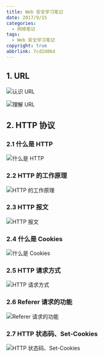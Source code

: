 ```yaml
---
title: Web 安全学习笔记
date: 2017/9/15
categories:
  - 网络笔记
tags:
  - Web 安全学习笔记
copyright: true
abbrlink: 7cd2d86d
---
```


## 1. URL

![认识 URL][1]

![理解 URL][2]

## 2. HTTP 协议

### 2.1 什么是 HTTP

![什么是 HTTP][3]

### 2.2 HTTP 的工作原理

![HTTP 的工作原理][4]

### 2.3 HTTP 报文

![HTTP 报文][5]

### 2.4 什么是 Cookies

![什么是 Cookies][6]

### 2.5 HTTP 请求方式

![HTTP 请求方式][7]

### 2.6 Referer 请求的功能

![Referer 请求的功能][8]

### 2.7 HTTP 状态码、Set-Cookies

![HTTP 状态码、Set-Cookies][9]

[1]: https://www.blanc.site/img/56.png
[2]: https://www.blanc.site/img/57.png
[3]: https://www.blanc.site/img/58.png
[4]: https://www.blanc.site/img/59.png
[5]: https://www.blanc.site/img/60.png
[6]: https://www.blanc.site/img/61.png
[7]: https://www.blanc.site/img/62.png
[8]: https://www.blanc.site/img/63.png
[9]: https://www.blanc.site/img/64.png